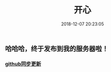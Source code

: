 ﻿---
title: 开心
date: 2018-12-07 20:23:05
tags: skill
categories: 学习
---

## 哈哈哈，终于发布到我的服务器啦！
### [github同步更新](https://doctoroyy.github.io)

